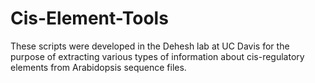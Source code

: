 Cis-Element-Tools
=================
These scripts were developed in the Dehesh lab at UC Davis for the purpose of extracting various types of information
about cis-regulatory elements from Arabidopsis sequence files.
